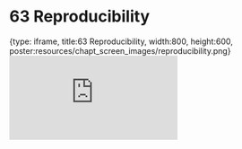# 63 Reproducibility
 
{type: iframe, title:63 Reproducibility, width:800, height:600, poster:resources/chapt_screen_images/reproducibility.png}
![](https://datatrail-jhu.github.io/DataTrail/no_toc/reproducibility.html)
 

 
